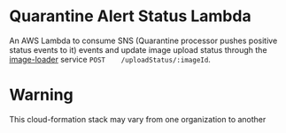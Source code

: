 # Quarantine Alert Status Lambda

An AWS Lambda to consume SNS (Quarantine processor pushes positive status events to it)  events and update image upload status
through the [image-loader](../image-loader) service `POST    /uploadStatus/:imageId`.

# Warning
This cloud-formation stack may vary from one organization to another
